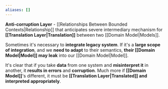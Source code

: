 ```yaml
---
aliases: []
---
```

**Anti-corruption Layer** - [[Relationships Between Bounded Contexts|Relationship]] that anticipates severe intermediary mechanism for **[[Translation Layer|Translation]]** between two [[Domain Model|Models]].

Sometimes it's necessary to **integrate legacy system**. If it's a **large scope of integration**, and we **need to adapt** to their semantics, **their [[Domain Model|Model]] may leak** into our [[Domain Model|Model]].

It's clear that if you take **data** from one system and **misinterpret it** in another, it **results in errors** and **corruption**. Much more if **[[Domain Model]]**'s different, it must be **[[Translation Layer|Translated]] and interpreted appropriately**.


